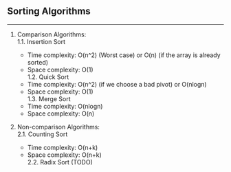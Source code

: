 ## Sorting Algorithms
---
1. Comparison Algorithms:  
    1.1. Insertion Sort  
    -   Time complexity: O(n^2) (Worst case) or O(n) (if the array is already sorted)  
    -   Space complexity: O(1)  
    1.2. Quick Sort  
    -   Time complexity: O(n^2) (if we choose a bad pivot) or O(nlogn)  
    -   Space complexity: O(1)  
    1.3. Merge Sort  
    -   Time complexity: O(nlogn)  
    -   Space complexity: O(n)  

2. Non-comparison Algorithms:  
    2.1. Counting Sort  
    -   Time complexity: O(n+k)  
    -   Space complexity: O(n+k)  
    2.2. Radix Sort (TODO)  